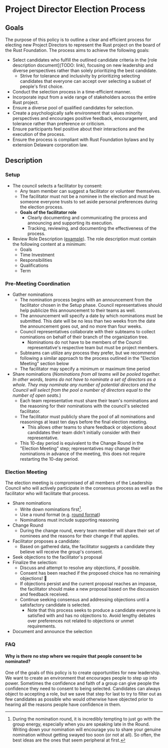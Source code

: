# Project Director Election Process

## Goals

The purpose of this policy is to outline a clear and efficient process for electing new Project Directors to represent the Rust project on the board of the Rust Foundation. The process aims to achieve the following goals:

* Select candidates who fulfill the outlined candidate criteria in the [role description document](TODO: link), focusing on new leadership and diverse perspectives rather than solely prioritizing the best candidate.
    * Strive for tolerance and inclusivity by prioritizing selecting candidates that everyone can accept over selecting a subset of people's first choice.
* Conduct the selection process in a time-efficient manner.
* Incorporate input from a wide range of stakeholders across the entire Rust project.
* Ensure a diverse pool of qualified candidates for selection.
* Create a psychologically safe environment that values minority perspectives and encourages positive feedback, encouragement, and tolerance rather than preference or criticism.
* Ensure participants feel positive about their interactions and the execution of the process.
* Ensure the process is compliant with Rust Foundation bylaws and by extension Delaware corporation law.

## Description

### Setup

* The council selects a facilitator by consent:
    * Any team member can suggest a facilitator or volunteer themselves.
    * The facilitator must not be a nominee in the election and must be someone everyone trusts to set aside personal preferences during the election process.
    * **Goals of the facilitator role**
        * Clearly documenting and communicating the process and announcing and supporting its execution.
        * Tracking, reviewing, and documenting the effectiveness of the process.
* Review Role Description ([example](https://github.com/rust-lang/rfcs/pull/3392#issuecomment-1505697944)). The role description must contain the following content at a minimum:
    * Goals
    * Time Investment
    * Responsibilities
    * Qualifications
    * Term

### Pre-Meeting Coordination

* Gather nominations
    * The nomination process begins with an announcement from the facilitator chosen in the Setup phase. Council representatives should help publicize this announcement to their teams as well.
    * The announcement will specify a date by which nominations must be submitted. This date will be no less than two weeks from the date the announcement goes out, and no more than four weeks.
    * Council representatives collaborate with their subteams to collect nominations on behalf of their branch of the organization tree.
      * Nominations do not have to be members of the Council representative's respective team but must be project members. 
    * Subteams can utilize any process they prefer, but we recommend following a similar approach to the process outlined in the "Election Meeting" section below
    * The facilitator may specify a minimum or maximum time period 
* Share nominations (*Nominations from all teams will be pooled together. In other words, teams do not have to nominate a set of directors as a whole. They may nominate any number of potential directors and the Council will select from the pool a number of directors equal to the number of open seats.*)
    * Each team representative must share their team's nominations and the reasoning for their nominations with the council's selected facilitator.
    * The facilitator must publicly share the pool of all nominations and reasonings at least ten days before the final election meeting.
        * This allows other teams to share feedback or objections about candidates their team didn't initially consider with their representative.
    * This 10-day period is equivalent to the Change Round in the "Election Meeting" step; representatives may change their nominations in advance of the meeting, this does not require restarting the 10-day period.

### Election Meeting

The election meeting is compromised of all members of the Leadership Council who will actively participate in the consensus process as well as the facilitator who will facilitate that process.

* Share nominations
    * Write down nominations first[^1].
    * Use a round format (e.g. [round format](https://www.sociocracyforall.org/on-rounds/))
    * Nominations must include supporting reasoning 
* Change Round
    * During the change round, every team member will share their set of nominees and the reasons for their change if that applies.
* Facilitator proposes a candidate:
    * Based on gathered data, the facilitator suggests a candidate they believe will receive the group's consent.
* Seek objections to the facilitator's proposal
* Finalize the selection:
    * Discuss and attempt to resolve any objections, if possible.
    * Consent has been reached if the proposed choice has no remaining objections! :tada:
    * If objections persist and the current proposal reaches an impasse, the facilitator should make a new proposal based on the discussion and feedback received.
    * Continue seeking consensus and addressing objections until a satisfactory candidate is selected.
        * Note that this process seeks to produce a candidate everyone is satisfied with and has no objections to. Avoid lengthy debates over preferences not related to objections or unmet requirements.
* Document and announce the selection

### FAQ

#### Why is there no step where we require that people consent to be nominated?

One of the goals of this policy is to create opportunities for new leadership. We want to create an environment that encourages people to step up into power. Sometimes the confidence and faith of a group can give people the confidence they need to consent to being selected. Candidates can always object to accepting a role, but we save that step for last to try to filter out as few candidates as possible who would otherwise have objected prior to hearing all the reasons people have confidence in them.

[^1]: During the nomination round, it is incredibly tempting to just go with the group energy, especially when you are speaking late in the Round. Writing down your nomination will encourage you to share your genuine nomination without getting swayed too soon (or not at all). So often, the best ideas are the ones that seem peripheral at first.